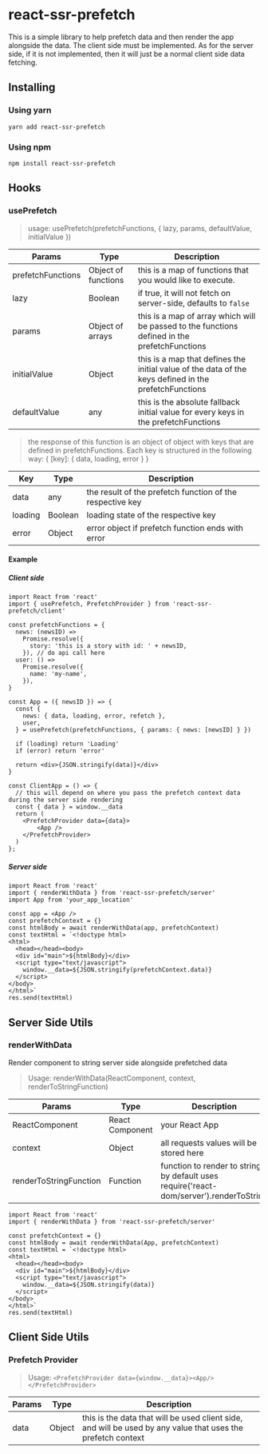 # react-ssr-prefetch

This is a simple library to help prefetch data and then render the app alongside the data. The client side must be implemented. As for the server side, if it is not implemented, then it will just be a normal client side data fetching.

## Installing

### Using yarn

`yarn add react-ssr-prefetch`

### Using npm

`npm install react-ssr-prefetch`

## Hooks

### usePrefetch

> usage: usePrefetch(prefetchFunctions, { lazy, params, defaultValue, initialValue })

| Params            | Type                | Description                                                                                           |
| ----------------- | ------------------- | ----------------------------------------------------------------------------------------------------- |
| prefetchFunctions | Object of functions | this is a map of functions that you would like to execute.                                            |
| lazy              | Boolean             | if true, it will not fetch on server-side, defaults to `false`                                        |
| params            | Object of arrays    | this is a map of array which will be passed to the functions defined in the prefetchFunctions         |
| initialValue      | Object              | this is a map that defines the initial value of the data of the keys defined in the prefetchFunctions |
| defaultValue      | any                 | this is the absolute fallback initial value for every keys in the prefetchFunctions                   |

> the response of this function is an object of object with keys that are defined in prefetchFunctions. Each key is structured in the following way: { [key]: { data, loading, error } }

| Key     | Type    | Description                                               |
| ------- | ------- | --------------------------------------------------------- |
| data    | any     | the result of the prefetch function of the respective key |
| loading | Boolean | loading state of the respective key                       |
| error   | Object  | error object if prefetch function ends with error         |

#### Example

##### Client side

```
import React from 'react'
import { usePrefetch, PrefetchProvider } from 'react-ssr-prefetch/client'

const prefetchFunctions = {
  news: (newsID) =>
    Promise.resolve({
      story: 'this is a story with id: ' + newsID,
    }), // do api call here
  user: () =>
    Promise.resolve({
      name: 'my-name',
    }),
}

const App = ({ newsID }) => {
  const {
    news: { data, loading, error, refetch },
    user,
  } = usePrefetch(prefetchFunctions, { params: { news: [newsID] } })

  if (loading) return 'Loading'
  if (error) return 'error'

  return <div>{JSON.stringify(data)}</div>
}

const ClientApp = () => {
  // this will depend on where you pass the prefetch context data during the server side rendering
  const { data } = window.__data
  return (
    <PrefetchProvider data={data}>
        <App />
    </PrefetchProvider>
  )
};

```

##### Server side

```
import React from 'react'
import { renderWithData } from 'react-ssr-prefetch/server'
import App from 'your_app_location'

const app = <App />
const prefetchContext = {}
const htmlBody = await renderWithData(app, prefetchContext)
const textHtml = `<!doctype html>
<html>
  <head></head><body>
  <div id="main">${htmlBody}</div>
  <script type="text/javascript">
    window.__data=${JSON.stringify(prefetchContext.data)}
  </script>
</body>
</html>`
res.send(textHtml)
```

## Server Side Utils

### renderWithData

Render component to string server side alongside prefetched data

> Usage: renderWithData(ReactComponent, context, renderToStringFunction)

| Params                 | Type            | Description                                                                              |
| ---------------------- | --------------- | ---------------------------------------------------------------------------------------- |
| ReactComponent         | React Component | your React App                                                                           |
| context                | Object          | all requests values will be stored here                                                  |
| renderToStringFunction | Function        | function to render to string, by default uses require('react-dom/server').renderToString |

```
import React from 'react'
import { renderWithData } from 'react-ssr-prefetch/server'

const prefetchContext = {}
const htmlBody = await renderWithData(App, prefetchContext)
const textHtml = `<!doctype html>
<html>
  <head></head><body>
  <div id="main">${htmlBody}</div>
  <script type="text/javascript">
    window.__data=${JSON.stringify(data)}
  </script>
</body>
</html>`
res.send(textHtml)

```

## Client Side Utils

### Prefetch Provider

> Usage: `<PrefetchProvider data={window.__data}><App/></PrefetchProvider>`

| Params | Type   | Description                                                                                                  |
| ------ | ------ | ------------------------------------------------------------------------------------------------------------ |
| data   | Object | this is the data that will be used client side, and will be used by any value that uses the prefetch context |
